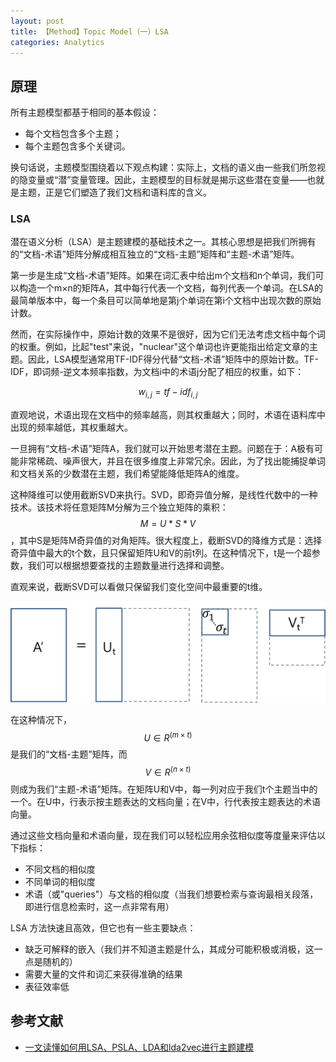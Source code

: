 ```yaml
---
layout: post
title: 【Method】Topic Model（一）LSA
categories: Analytics
---
```


## 原理

所有主题模型都基于相同的基本假设：

- 每个文档包含多个主题；
- 每个主题包含多个关键词。

换句话说，主题模型围绕着以下观点构建：实际上，文档的语义由一些我们所忽视的隐变量或“潜”变量管理。因此，主题模型的目标就是揭示这些潜在变量——也就是主题，正是它们塑造了我们文档和语料库的含义。

### LSA

潜在语义分析（LSA）是主题建模的基础技术之一。其核心思想是把我们所拥有的“文档-术语”矩阵分解成相互独立的“文档-主题”矩阵和“主题-术语”矩阵。

第一步是生成“文档-术语”矩阵。如果在词汇表中给出m个文档和n个单词，我们可以构造一个m×n的矩阵A，其中每行代表一个文档，每列代表一个单词。在LSA的最简单版本中，每一个条目可以简单地是第j个单词在第i个文档中出现次数的原始计数。

然而，在实际操作中，原始计数的效果不是很好，因为它们无法考虑文档中每个词的权重。例如，比起"test"来说，"nuclear"这个单词也许更能指出给定文章的主题。因此，LSA模型通常用TF-IDF得分代替“文档-术语”矩阵中的原始计数。TF-IDF，即词频-逆文本频率指数，为文档i中的术语j分配了相应的权重，如下：

$$w_{i,j} = tf-idf_{i,j}$$

直观地说，术语出现在文档中的频率越高，则其权重越大；同时，术语在语料库中出现的频率越低，其权重越大。

一旦拥有“文档-术语”矩阵A，我们就可以开始思考潜在主题。问题在于：A极有可能非常稀疏、噪声很大，并且在很多维度上非常冗余。因此，为了找出能捕捉单词和文档关系的少数潜在主题，我们希望能降低矩阵A的维度。

这种降维可以使用截断SVD来执行。SVD，即奇异值分解，是线性代数中的一种技术。该技术将任意矩阵M分解为三个独立矩阵的乘积：$$M=U*S *V$$，其中S是矩阵M奇异值的对角矩阵。很大程度上，截断SVD的降维方式是：选择奇异值中最大的t个数，且只保留矩阵U和V的前t列。在这种情况下，t是一个超参数，我们可以根据想要查找的主题数量进行选择和调整。

直观来说，截断SVD可以看做只保留我们变化空间中最重要的t维。

![](/img/2019-04-17-topic-model-1.png)

在这种情况下，$$U \in R^{(m \times t)}$$ 是我们的“文档-主题”矩阵，而$$V \in R^{(n \times t)}$$则成为我们“主题-术语”矩阵。在矩阵U和V中，每一列对应于我们t个主题当中的一个。在U中，行表示按主题表达的文档向量；在V中，行代表按主题表达的术语向量。

通过这些文档向量和术语向量，现在我们可以轻松应用余弦相似度等度量来评估以下指标：

- 不同文档的相似度
- 不同单词的相似度
- 术语（或"queries"）与文档的相似度（当我们想要检索与查询最相关段落，即进行信息检索时，这一点非常有用）

LSA 方法快速且高效，但它也有一些主要缺点：

- 缺乏可解释的嵌入（我们并不知道主题是什么，其成分可能积极或消极，这一点是随机的）
- 需要大量的文件和词汇来获得准确的结果
- 表征效率低

## 参考文献

- [一文读懂如何用LSA、PSLA、LDA和lda2vec进行主题建模](https://www.sohu.com/a/234584362_129720)